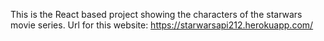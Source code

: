 This is the React based project showing the characters of the starwars movie series.
Url for this website: https://starwarsapi212.herokuapp.com/
